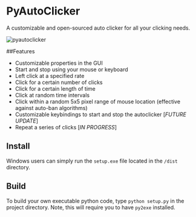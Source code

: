 PyAutoClicker
=============

A customizable and open-sourced auto clicker for all your clicking needs.

![pyautoclicker](https://cloud.githubusercontent.com/assets/7663987/5933185/7be0968c-a68a-11e4-9e11-1fae3441ba4c.png)

##Features

+ Customizable properties in the GUI
+ Start and stop using your mouse or keyboard
+ Left click at a specified rate
+ Click for a certain number of clicks
+ Click for a certain length of time
+ Click at random time intervals
+ Click within a random 5x5 pixel range of mouse location (effective against auto-ban algorithms)
+ Customizable keybindings to start and stop the autoclicker [*FUTURE UPDATE*]
+ Repeat a series of clicks [*IN PROGRESS*]

## Install

Windows users can simply run the `setup.exe` file located in the `/dist` directory.

## Build

To build your own executable python code, type `python setup.py` in the project directory. Note, this will require you to have `py2exe` installed.

